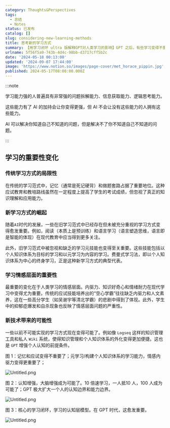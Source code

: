 ```yaml
---
category: Thoughts&Perspectives
tags:
  - 总结
  - Notes
status: 已发布
catalog: []
slug: considering-new-learning-methods
title: 思考新的学习方式
summary: 【用学习闭环 ultra 版解释GPT对人类学习的影响】GPT 之后，有些学习变得不重要了，有些学习变得更重要了，有些学习从不可能变成可能了。
urlname: 5f56f5a9-743b-4d4c-98bb-d3717cff5b2c
date: '2024-05-18 00:13:00'
updated: '2024-09-07 17:44:00'
image: 'https://www.notion.so/images/page-cover/met_horace_pippin.jpg'
published: 2024-05-17T08:00:00.000Z
---
```


:::note


学习能力强的人普遍具有非常强的问题拆解能力、信息获取能力、逻辑思考能力。


这些能力有了 AI 的加持会让你变得更强，但 AI 不会让没有这些能力的人拥有这些能力。


AI 可以解决你知道自己不知道的问题，但是解决不了你不知道自己不知道的问题。


:::


## 学习的重要性变化


### 传统学习方式的局限性


在传统的学习范式中，记忆（通常是死记硬背）和做题套路占据了重要地位。这种应试教育和教培路线虽然在一定程度上提高了学生的考试成绩，但忽视了真正的知识理解和应用能力。


### 新学习方式的崛起


随着`AI`时代的发展，一些在旧学习范式中已经存在但未被充分重视的学习方式变得愈发重要。例如，阅读（本质上是预训练）和语言学习（语言塑造思维，语言即是智能的体现）在现代教育中应当得到更多关注。


此外，旧学习范式中被忽视和缺乏的学习元技能也变得至关重要。这些技能包括以个人知识体系为目标的学习和以元学习为内容的学习。费曼式学习法，即以个人知识体系为中心的终身学习，正是这种新学习方式的典型代表。


### 学习情感层面的重要性


最重要的变化在于人类学习的情感层面。内驱力、知识好奇心和情绪耐力在现代学习中变得尤为重要。传统的应试技能培养出的“空心学霸”往往缺乏内驱力和人文素养，这在一些高分学生（如吴谢宇等清北学霸）的悲剧中得到了体现。此外，学生中的抑郁症爆发和自杀现象也反映了情感层面问题的严重性。


### 新技术带来的可能性


一些以前不可能实现的学习方式现在变得可能了。例如像 `Logseq` 这样的知识管理工具和私人 `Wiki` 系统，使得知识管理和个人知识体系的外化变得更加便捷。这也是 `GPT` 增强个人认知的前提条件。


图 1：记忆和应试变得不重要了；元学习/构建个人知识体系的学习能力，情感内驱力变得更重要了；


![Untitled.png](https://prod-files-secure.s3.us-west-2.amazonaws.com/5d24fe63-e567-4804-86f9-9fdc62e13082/a8319b77-00b3-43d9-9f99-e58187f20cfe/Untitled.png?X-Amz-Algorithm=AWS4-HMAC-SHA256&X-Amz-Content-Sha256=UNSIGNED-PAYLOAD&X-Amz-Credential=ASIAZI2LB4665LWOHOVR%2F20250222%2Fus-west-2%2Fs3%2Faws4_request&X-Amz-Date=20250222T213219Z&X-Amz-Expires=3600&X-Amz-Security-Token=IQoJb3JpZ2luX2VjEMn%2F%2F%2F%2F%2F%2F%2F%2F%2F%2FwEaCXVzLXdlc3QtMiJHMEUCIQCIgrZLXQLMbtfqxpZYh9bpA6ZV2FNmlnaqKKo%2FSYM4fwIgMGPlT%2FAZIYrhcrxr6oQpyFFhiqahW01mYNbwTJRfzBcqiAQI8v%2F%2F%2F%2F%2F%2F%2F%2F%2F%2FARAAGgw2Mzc0MjMxODM4MDUiDPnNkuQGZPnLlZhfLCrcA3FY7kjk24EsTEcEQsr6YG3JopTiol8DH00l%2F1lBI8obe9mvcrbgB2o98cc3knk6ytjMJCx7GINETM6%2B1FvAQ4YWMrHCtmbGQpJJsCa4sA%2BOVARmKp2ZHBxw8CvlTXiXoZij1lxnW54VIQnxruC%2FbzEq3ArhESRpqNSLfW5lNDoLL1uBHnWYSnHE9eL3bqvEfzKDH6kb23%2FSSn5gOUkNhJsxxp5mmhtsmuErESjaTyh5D9IRWxoMhX5Cw3y06ZIEsglldpUnHAZBuU0ghu4ovTB5asgtNq0Pe9bEOS%2BqmjL5IsPxT6e6lf8X86FXWMyys%2FQ2koMarW3bKfkXOyWiHEqAJh4%2FmKPP95uqUVurX2sZgWVOfhbyxjmLePWsvz5RQtLdcx99D4dr9IyUg366UNulQYT58JRMJ%2FARIrjfDBsFBFhgruuj21Gz%2FKiJeGTMHwuOlaHysRmIamPV%2BVVDk24kbyRabHvPgSN8fBuH0WG9HFfXpYjGXBrqKAbGEtOZLFSGkie0kXC2YaIDEkqzcYkzc6e7uNP3ZG4UbGTQUSHKvDfKwenAwqW7TBa9vzIGaExcajrpMXFWPrmixmyy44X593%2BNDlamFx83OnmBsPm3qvVapm5YniCKqo0LMOyG6L0GOqUBq1wjW0MlfurI%2FqJvDqtwcVHIxAn%2BbWHwRt%2F6LX63TAerJghoTvfz7EZ1Ut9R3lfs4m7KTWGLl%2FzmqTpL9EfyjhaPu2KAemD6mp8h%2FsO4l%2Benh4no4ne9M3Q0SQ1xOCkQ0eADCV3OGBgl3AXqxJZ7XOvSQr8fu0i4r1yfXzsn1IDUYX%2Bnu5Rw%2F37ecKPvZXs8%2FLuM5o05dLIK%2BvXFN9hc6oV1JZ9q&X-Amz-Signature=61b47e623a1e8f8908f87c1e4e27e105eb4d35e0be4bc03ee884006ed57360f5&X-Amz-SignedHeaders=host&x-id=GetObject)


图 2：认知增强，大脑增强成为可能了。10 倍速学习，一人抵10 人，100 人成为可能了；GPT 极大扩大一个人的认知边界和能力边界。


![Untitled.png](https://prod-files-secure.s3.us-west-2.amazonaws.com/5d24fe63-e567-4804-86f9-9fdc62e13082/e195b372-4d2b-479c-9e75-1be4e2c1412e/Untitled.png?X-Amz-Algorithm=AWS4-HMAC-SHA256&X-Amz-Content-Sha256=UNSIGNED-PAYLOAD&X-Amz-Credential=ASIAZI2LB4665LWOHOVR%2F20250222%2Fus-west-2%2Fs3%2Faws4_request&X-Amz-Date=20250222T213219Z&X-Amz-Expires=3600&X-Amz-Security-Token=IQoJb3JpZ2luX2VjEMn%2F%2F%2F%2F%2F%2F%2F%2F%2F%2FwEaCXVzLXdlc3QtMiJHMEUCIQCIgrZLXQLMbtfqxpZYh9bpA6ZV2FNmlnaqKKo%2FSYM4fwIgMGPlT%2FAZIYrhcrxr6oQpyFFhiqahW01mYNbwTJRfzBcqiAQI8v%2F%2F%2F%2F%2F%2F%2F%2F%2F%2FARAAGgw2Mzc0MjMxODM4MDUiDPnNkuQGZPnLlZhfLCrcA3FY7kjk24EsTEcEQsr6YG3JopTiol8DH00l%2F1lBI8obe9mvcrbgB2o98cc3knk6ytjMJCx7GINETM6%2B1FvAQ4YWMrHCtmbGQpJJsCa4sA%2BOVARmKp2ZHBxw8CvlTXiXoZij1lxnW54VIQnxruC%2FbzEq3ArhESRpqNSLfW5lNDoLL1uBHnWYSnHE9eL3bqvEfzKDH6kb23%2FSSn5gOUkNhJsxxp5mmhtsmuErESjaTyh5D9IRWxoMhX5Cw3y06ZIEsglldpUnHAZBuU0ghu4ovTB5asgtNq0Pe9bEOS%2BqmjL5IsPxT6e6lf8X86FXWMyys%2FQ2koMarW3bKfkXOyWiHEqAJh4%2FmKPP95uqUVurX2sZgWVOfhbyxjmLePWsvz5RQtLdcx99D4dr9IyUg366UNulQYT58JRMJ%2FARIrjfDBsFBFhgruuj21Gz%2FKiJeGTMHwuOlaHysRmIamPV%2BVVDk24kbyRabHvPgSN8fBuH0WG9HFfXpYjGXBrqKAbGEtOZLFSGkie0kXC2YaIDEkqzcYkzc6e7uNP3ZG4UbGTQUSHKvDfKwenAwqW7TBa9vzIGaExcajrpMXFWPrmixmyy44X593%2BNDlamFx83OnmBsPm3qvVapm5YniCKqo0LMOyG6L0GOqUBq1wjW0MlfurI%2FqJvDqtwcVHIxAn%2BbWHwRt%2F6LX63TAerJghoTvfz7EZ1Ut9R3lfs4m7KTWGLl%2FzmqTpL9EfyjhaPu2KAemD6mp8h%2FsO4l%2Benh4no4ne9M3Q0SQ1xOCkQ0eADCV3OGBgl3AXqxJZ7XOvSQr8fu0i4r1yfXzsn1IDUYX%2Bnu5Rw%2F37ecKPvZXs8%2FLuM5o05dLIK%2BvXFN9hc6oV1JZ9q&X-Amz-Signature=66f635cd1245138f50449c4051f3ef95bf993d80ab6d0bd56079c06741f9f1e2&X-Amz-SignedHeaders=host&x-id=GetObject)


图 3：核心的学习闭环，学习的认知层模型。在 GPT 时代，这愈发重要。


![Untitled.png](https://prod-files-secure.s3.us-west-2.amazonaws.com/5d24fe63-e567-4804-86f9-9fdc62e13082/57f2a38d-97b9-407e-baa1-8fecb8348e87/Untitled.png?X-Amz-Algorithm=AWS4-HMAC-SHA256&X-Amz-Content-Sha256=UNSIGNED-PAYLOAD&X-Amz-Credential=ASIAZI2LB4665LWOHOVR%2F20250222%2Fus-west-2%2Fs3%2Faws4_request&X-Amz-Date=20250222T213219Z&X-Amz-Expires=3600&X-Amz-Security-Token=IQoJb3JpZ2luX2VjEMn%2F%2F%2F%2F%2F%2F%2F%2F%2F%2FwEaCXVzLXdlc3QtMiJHMEUCIQCIgrZLXQLMbtfqxpZYh9bpA6ZV2FNmlnaqKKo%2FSYM4fwIgMGPlT%2FAZIYrhcrxr6oQpyFFhiqahW01mYNbwTJRfzBcqiAQI8v%2F%2F%2F%2F%2F%2F%2F%2F%2F%2FARAAGgw2Mzc0MjMxODM4MDUiDPnNkuQGZPnLlZhfLCrcA3FY7kjk24EsTEcEQsr6YG3JopTiol8DH00l%2F1lBI8obe9mvcrbgB2o98cc3knk6ytjMJCx7GINETM6%2B1FvAQ4YWMrHCtmbGQpJJsCa4sA%2BOVARmKp2ZHBxw8CvlTXiXoZij1lxnW54VIQnxruC%2FbzEq3ArhESRpqNSLfW5lNDoLL1uBHnWYSnHE9eL3bqvEfzKDH6kb23%2FSSn5gOUkNhJsxxp5mmhtsmuErESjaTyh5D9IRWxoMhX5Cw3y06ZIEsglldpUnHAZBuU0ghu4ovTB5asgtNq0Pe9bEOS%2BqmjL5IsPxT6e6lf8X86FXWMyys%2FQ2koMarW3bKfkXOyWiHEqAJh4%2FmKPP95uqUVurX2sZgWVOfhbyxjmLePWsvz5RQtLdcx99D4dr9IyUg366UNulQYT58JRMJ%2FARIrjfDBsFBFhgruuj21Gz%2FKiJeGTMHwuOlaHysRmIamPV%2BVVDk24kbyRabHvPgSN8fBuH0WG9HFfXpYjGXBrqKAbGEtOZLFSGkie0kXC2YaIDEkqzcYkzc6e7uNP3ZG4UbGTQUSHKvDfKwenAwqW7TBa9vzIGaExcajrpMXFWPrmixmyy44X593%2BNDlamFx83OnmBsPm3qvVapm5YniCKqo0LMOyG6L0GOqUBq1wjW0MlfurI%2FqJvDqtwcVHIxAn%2BbWHwRt%2F6LX63TAerJghoTvfz7EZ1Ut9R3lfs4m7KTWGLl%2FzmqTpL9EfyjhaPu2KAemD6mp8h%2FsO4l%2Benh4no4ne9M3Q0SQ1xOCkQ0eADCV3OGBgl3AXqxJZ7XOvSQr8fu0i4r1yfXzsn1IDUYX%2Bnu5Rw%2F37ecKPvZXs8%2FLuM5o05dLIK%2BvXFN9hc6oV1JZ9q&X-Amz-Signature=b2f1ef491414515942d6de8fd32274a1a500b3da6159611a0c322a6fe4172df5&X-Amz-SignedHeaders=host&x-id=GetObject)

